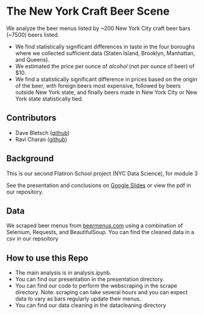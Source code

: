 # The New York Craft Beer Scene

We analyze the beer menus listed by ~200 New York City craft beer bars (~7500)
beers listed.
- We find statistically significant differences in taste in the four
boroughs where we collected sufficient data (Staten Island, Brooklyn, Manhattan,
and Queens).
- We estimated the price per ounce of *alcohol* (not per ounce of beer)
of $10.
- We find a statistically significant difference in prices based on the origin
of the beer, with foreign beers most expensive, followed by beers outside New York
state, and finally beers made in New York City or New York state statistically tied.

## Contributors
- Dave Bletsch ([github](https://github.com/davebletsch))
- Ravi Charan ([github](https://github.com/rcharan/))

## Background
This is our second Flatiron School project (NYC Data Science), for module 3

See the presentation and conclusions on [Google Slides](https://docs.google.com/presentation/d/1MCm-oAfYUBigihPCMhawgKsBIC7iVu3WU9zfzCGGvuE/edit?usp=sharing) or view the pdf in our repository.

## Data
We scraped beer menus from [beermenus.com](http://beermenus.com/) using a
combination of Selenium, Requests, and BeautifulSoup. You can find the cleaned
data in a csv in our repsoitory


## How to use this Repo
- The main analysis is in analysis.ipynb.
- You can find our presentation in the presentation directory.
- You can find our code to perform the webscraping in the scrape directory. Note:
scraping can take several hours and you can expect data to vary as bars regularly update their menus.
- You can find our data cleaning in the datacleaning directory
